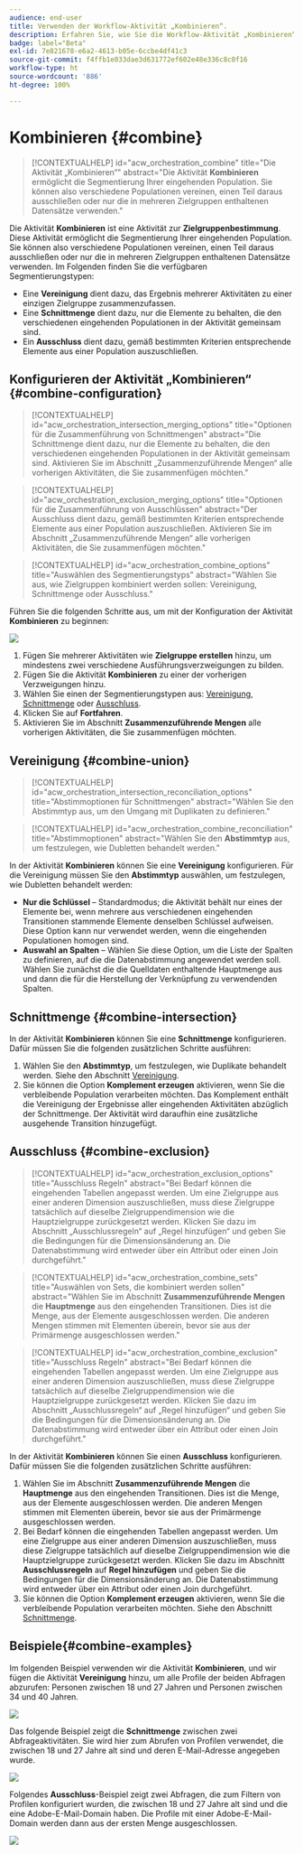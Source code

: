 ```yaml
---
audience: end-user
title: Verwenden der Workflow-Aktivität „Kombinieren“.
description: Erfahren Sie, wie Sie die Workflow-Aktivität „Kombinieren“ verwenden.
badge: label="Beta"
exl-id: 7e821678-e6a2-4613-b05e-6ccbe4df41c3
source-git-commit: f4ffb1e033dae3d631772ef602e48e336c8c0f16
workflow-type: ht
source-wordcount: '886'
ht-degree: 100%

---
```


# Kombinieren {#combine}

>[!CONTEXTUALHELP]
>id="acw_orchestration_combine"
>title="Die Aktivität „Kombinieren“"
>abstract="Die Aktivität **Kombinieren** ermöglicht die Segmentierung Ihrer eingehenden Population. Sie können also verschiedene Populationen vereinen, einen Teil daraus ausschließen oder nur die in mehreren Zielgruppen enthaltenen Datensätze verwenden."


Die Aktivität **Kombinieren** ist eine Aktivität zur **Zielgruppenbestimmung**. Diese Aktivität ermöglicht die Segmentierung Ihrer eingehenden Population. Sie können also verschiedene Populationen vereinen, einen Teil daraus ausschließen oder nur die in mehreren Zielgruppen enthaltenen Datensätze verwenden. Im Folgenden finden Sie die verfügbaren Segmentierungstypen:

<!--
The **Combine** activity can be placed after any other activity, but not at the beginning of the workflow. Any activity can be placed after the **Combine**.
-->

* Eine **Vereinigung** dient dazu, das Ergebnis mehrerer Aktivitäten zu einer einzigen Zielgruppe zusammenzufassen.
* Eine **Schnittmenge** dient dazu, nur die Elemente zu behalten, die den verschiedenen eingehenden Populationen in der Aktivität gemeinsam sind.
* Ein **Ausschluss** dient dazu, gemäß bestimmten Kriterien entsprechende Elemente aus einer Population auszuschließen.

## Konfigurieren der Aktivität „Kombinieren“ {#combine-configuration}

>[!CONTEXTUALHELP]
>id="acw_orchestration_intersection_merging_options"
>title="Optionen für die Zusammenführung von Schnittmengen"
>abstract="Die Schnittmenge dient dazu, nur die Elemente zu behalten, die den verschiedenen eingehenden Populationen in der Aktivität gemeinsam sind. Aktivieren Sie im Abschnitt „Zusammenzuführende Mengen“ alle vorherigen Aktivitäten, die Sie zusammenfügen möchten."

>[!CONTEXTUALHELP]
>id="acw_orchestration_exclusion_merging_options"
>title="Optionen für die Zusammenführung von Ausschlüssen"
>abstract="Der Ausschluss dient dazu, gemäß bestimmten Kriterien entsprechende Elemente aus einer Population auszuschließen. Aktivieren Sie im Abschnitt „Zusammenzuführende Mengen“ alle vorherigen Aktivitäten, die Sie zusammenfügen möchten."

>[!CONTEXTUALHELP]
>id="acw_orchestration_combine_options"
>title="Auswählen des Segmentierungstyps"
>abstract="Wählen Sie aus, wie Zielgruppen kombiniert werden sollen: Vereinigung, Schnittmenge oder Ausschluss."

Führen Sie die folgenden Schritte aus, um mit der Konfiguration der Aktivität **Kombinieren** zu beginnen:

![](../assets/workflow-combine.png)

1. Fügen Sie mehrerer Aktivitäten wie **Zielgruppe erstellen** hinzu, um mindestens zwei verschiedene Ausführungsverzweigungen zu bilden.
1. Fügen Sie die Aktivität **Kombinieren** zu einer der vorherigen Verzweigungen hinzu.
1. Wählen Sie einen der Segmentierungstypen aus: [Vereinigung](#union), [Schnittmenge](#intersection) oder [Ausschluss](#exclusion).
1. Klicken Sie auf **Fortfahren**.
1. Aktivieren Sie im Abschnitt **Zusammenzuführende Mengen** alle vorherigen Aktivitäten, die Sie zusammenfügen möchten.

## Vereinigung {#combine-union}

>[!CONTEXTUALHELP]
>id="acw_orchestration_intersection_reconciliation_options"
>title="Abstimmoptionen für Schnittmengen"
>abstract="Wählen Sie den Abstimmtyp aus, um den Umgang mit Duplikaten zu definieren."

>[!CONTEXTUALHELP]
>id="acw_orchestration_combine_reconciliation"
>title="Abstimmoptionen"
>abstract="Wählen Sie den **Abstimmtyp** aus, um festzulegen, wie Dubletten behandelt werden."

In der Aktivität **Kombinieren** können Sie eine **Vereinigung** konfigurieren. Für die Vereinigung müssen Sie den **Abstimmtyp** auswählen, um festzulegen, wie Dubletten behandelt werden:

* **Nur die Schlüssel** – Standardmodus; die Aktivität behält nur eines der Elemente bei, wenn mehrere aus verschiedenen eingehenden Transitionen stammende Elemente denselben Schlüssel aufweisen. Diese Option kann nur verwendet werden, wenn die eingehenden Populationen homogen sind.
* **Auswahl an Spalten** – Wählen Sie diese Option, um die Liste der Spalten zu definieren, auf die die Datenabstimmung angewendet werden soll. Wählen Sie zunächst die die Quelldaten enthaltende Hauptmenge aus und dann die für die Herstellung der Verknüpfung zu verwendenden Spalten.

## Schnittmenge {#combine-intersection}

In der Aktivität **Kombinieren** können Sie eine **Schnittmenge** konfigurieren. Dafür müssen Sie die folgenden zusätzlichen Schritte ausführen:

1. Wählen Sie den **Abstimmtyp**, um festzulegen, wie Duplikate behandelt werden. Siehe den Abschnitt [Vereinigung](#union).
1. Sie können die Option **Komplement erzeugen** aktivieren, wenn Sie die verbleibende Population verarbeiten möchten. Das Komplement enthält die Vereinigung der Ergebnisse aller eingehenden Aktivitäten abzüglich der Schnittmenge. Der Aktivität wird daraufhin eine zusätzliche ausgehende Transition hinzugefügt.

## Ausschluss {#combine-exclusion}

>[!CONTEXTUALHELP]
>id="acw_orchestration_exclusion_options"
>title="Ausschluss  Regeln"
>abstract="Bei Bedarf können die eingehenden Tabellen angepasst werden. Um eine Zielgruppe aus einer anderen Dimension auszuschließen, muss diese Zielgruppe tatsächlich auf dieselbe Zielgruppendimension wie die Hauptzielgruppe zurückgesetzt werden. Klicken Sie dazu im Abschnitt „Ausschlussregeln“ auf „Regel hinzufügen“ und geben Sie die Bedingungen für die Dimensionsänderung an. Die Datenabstimmung wird entweder über ein Attribut oder einen Join durchgeführt."

>[!CONTEXTUALHELP]
>id="acw_orchestration_combine_sets"
>title="Auswählen von Sets, die kombiniert werden sollen"
>abstract="Wählen Sie im Abschnitt **Zusammenzuführende Mengen** die **Hauptmenge** aus den eingehenden Transitionen. Dies ist die Menge, aus der Elemente ausgeschlossen werden. Die anderen Mengen stimmen mit Elementen überein, bevor sie aus der Primärmenge ausgeschlossen werden."

>[!CONTEXTUALHELP]
>id="acw_orchestration_combine_exclusion"
>title="Ausschluss  Regeln"
>abstract="Bei Bedarf können die eingehenden Tabellen angepasst werden. Um eine Zielgruppe aus einer anderen Dimension auszuschließen, muss diese Zielgruppe tatsächlich auf dieselbe Zielgruppendimension wie die Hauptzielgruppe zurückgesetzt werden. Klicken Sie dazu im Abschnitt „Ausschlussregeln“ auf „Regel hinzufügen“ und geben Sie die Bedingungen für die Dimensionsänderung an. Die Datenabstimmung wird entweder über ein Attribut oder einen Join durchgeführt."



In der Aktivität **Kombinieren** können Sie einen **Ausschluss** konfigurieren. Dafür müssen Sie die folgenden zusätzlichen Schritte ausführen:

1. Wählen Sie im Abschnitt **Zusammenzuführende Mengen** die **Hauptmenge** aus den eingehenden Transitionen. Dies ist die Menge, aus der Elemente ausgeschlossen werden. Die anderen Mengen stimmen mit Elementen überein, bevor sie aus der Primärmenge ausgeschlossen werden.
1. Bei Bedarf können die eingehenden Tabellen angepasst werden. Um eine Zielgruppe aus einer anderen Dimension auszuschließen, muss diese Zielgruppe tatsächlich auf dieselbe Zielgruppendimension wie die Hauptzielgruppe zurückgesetzt werden. Klicken Sie dazu im Abschnitt **Ausschlussregeln** auf **Regel hinzufügen** und geben Sie die Bedingungen für die Dimensionsänderung an. Die Datenabstimmung wird entweder über ein Attribut oder einen Join durchgeführt.
1. Sie können die Option **Komplement erzeugen** aktivieren, wenn Sie die verbleibende Population verarbeiten möchten. Siehe den Abschnitt [Schnittmenge](#intersection).

## Beispiele{#combine-examples}

Im folgenden Beispiel verwenden wir die Aktivität **Kombinieren**, und wir fügen die Aktivität **Vereinigung** hinzu, um alle Profile der beiden Abfragen abzurufen: Personen zwischen 18 und 27 Jahren und Personen zwischen 34 und 40 Jahren.

![](../assets/workflow-union-example.png)

Das folgende Beispiel zeigt die **Schnittmenge** zwischen zwei Abfrageaktivitäten. Sie wird hier zum Abrufen von Profilen verwendet, die zwischen 18 und 27 Jahre alt sind und deren E-Mail-Adresse angegeben wurde.

![](../assets/workflow-intersection-example.png)

Folgendes **Ausschluss**-Beispiel zeigt zwei Abfragen, die zum Filtern von Profilen konfiguriert wurden, die zwischen 18 und 27 Jahre alt sind und die eine Adobe-E-Mail-Domain haben. Die Profile mit einer Adobe-E-Mail-Domain werden dann aus der ersten Menge ausgeschlossen.

![](../assets/workflow-exclusion-example.png)
